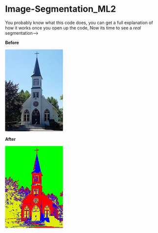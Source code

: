 # Image-Segmentation_ML2
You probably know what this code does, you can get a full explanation of how it works once you open up the code,
Now its time to see a _real_ segmentation-->

**Before**   

![...](https://github.com/HasnatPranto/Image-Segmentation_ML2/blob/master/out/production/k_Mean-Clustering/1002.jpg)   


**After**   

![...](https://github.com/HasnatPranto/Image-Segmentation_ML2/blob/master/out/production/k_Mean-Clustering/%2B0001.jpg)

